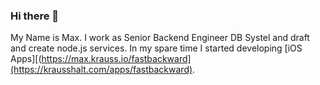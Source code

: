 ### Hi there 👋

My Name is Max. I work as Senior Backend Engineer DB Systel and draft and create node.js services. In my spare time I started developing [iOS Apps][(https://max.krauss.io/fastbackward](https://krausshalt.com/apps/fastbackward).

<!--
**maximilian-krauss/maximilian-krauss** is a ✨ _special_ ✨ repository because its `README.md` (this file) appears on your GitHub profile.

Here are some ideas to get you started:

- 🔭 I’m currently working on ...
- 🌱 I’m currently learning ...
- 👯 I’m looking to collaborate on ...
- 🤔 I’m looking for help with ...
- 💬 Ask me about ...
- 📫 How to reach me: ...
- 😄 Pronouns: ...
- ⚡ Fun fact: ...
-->
